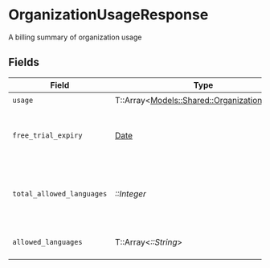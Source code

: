# OrganizationUsageResponse

A billing summary of organization usage


## Fields

| Field                                                                                   | Type                                                                                    | Required                                                                                | Description                                                                             |
| --------------------------------------------------------------------------------------- | --------------------------------------------------------------------------------------- | --------------------------------------------------------------------------------------- | --------------------------------------------------------------------------------------- |
| `usage`                                                                                 | T::Array<[Models::Shared::OrganizationUsage](../../models/shared/organizationusage.md)> | :heavy_check_mark:                                                                      | N/A                                                                                     |
| `free_trial_expiry`                                                                     | [Date](https://ruby-doc.org/stdlib-2.6.1/libdoc/date/rdoc/Date.html)                    | :heavy_minus_sign:                                                                      | Expiry date of the free trial, will be null if no trial                                 |
| `total_allowed_languages`                                                               | *::Integer*                                                                             | :heavy_check_mark:                                                                      | Total number of allowed languages, -1 if unlimited                                      |
| `allowed_languages`                                                                     | T::Array<*::String*>                                                                    | :heavy_check_mark:                                                                      | List of allowed languages                                                               |